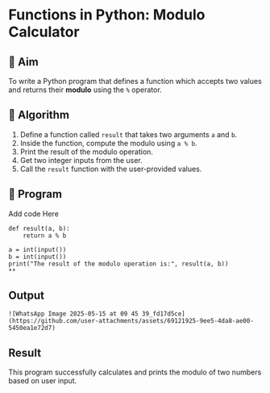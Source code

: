 # Functions in Python: Modulo Calculator

## 🎯 Aim
To write a Python program that defines a function which accepts two values and returns their **modulo** using the `%` operator.

## 🧠 Algorithm
1. Define a function called `result` that takes two arguments `a` and `b`.
2. Inside the function, compute the modulo using `a % b`.
3. Print the result of the modulo operation.
4. Get two integer inputs from the user.
5. Call the `result` function with the user-provided values.

## 🧾 Program
Add code Here
```
def result(a, b):
    return a % b

a = int(input())
b = int(input())
print("The result of the modulo operation is:", result(a, b))
**
```
## Output
```
![WhatsApp Image 2025-05-15 at 09 45 39_fd17d5ce](https://github.com/user-attachments/assets/69121925-9ee5-4da8-ae00-5450ea1e72d7)

```

## Result
This program successfully calculates and prints the modulo of two numbers based on user input.
